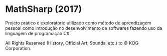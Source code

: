 # MathSharp (2017)
Projeto prático e exploratório utilizado como método de aprendizagem pessoal como introdução no desenvolvimento de softwares fazendo uso da linguagem de programação C#.

All Rights Reserved (History, Official Art, Sounds, etc.) to © KOG Corporation.


